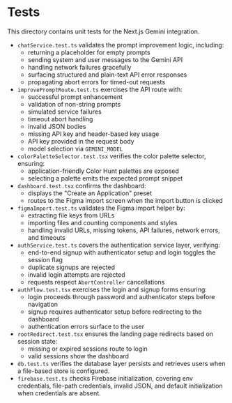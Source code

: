 # Tests

This directory contains unit tests for the Next.js Gemini integration.

- `chatService.test.ts` validates the prompt improvement logic, including:
  - returning a placeholder for empty prompts
  - sending system and user messages to the Gemini API
  - handling network failures gracefully
  - surfacing structured and plain-text API error responses
  - propagating abort errors for timed-out requests
- `improvePromptRoute.test.ts` exercises the API route with:
  - successful prompt enhancement
  - validation of non-string prompts
  - simulated service failures
  - timeout abort handling
  - invalid JSON bodies
  - missing API key and header-based key usage
  - API key provided in the request body
  - model selection via `GEMINI_MODEL`
- `colorPaletteSelector.test.tsx` verifies the color palette selector, ensuring:
  - application-friendly Color Hunt palettes are exposed
  - selecting a palette emits the expected prompt snippet
- `dashboard.test.tsx` confirms the dashboard:
  - displays the "Create an Application" preset
  - routes to the Figma import screen when the import button is clicked
- `figmaImport.test.ts` validates the Figma import helper by:
  - extracting file keys from URLs
  - importing files and counting components and styles
  - handling invalid URLs, missing tokens, API failures, network errors, and timeouts
- `authService.test.ts` covers the authentication service layer, verifying:
  - end-to-end signup with authenticator setup and login toggles the session flag
  - duplicate signups are rejected
  - invalid login attempts are rejected
  - requests respect `AbortController` cancellations
- `authFlow.test.tsx` exercises the login and signup forms ensuring:
  - login proceeds through password and authenticator steps before navigation
  - signup requires authenticator setup before redirecting to the dashboard
  - authentication errors surface to the user
- `rootRedirect.test.tsx` ensures the landing page redirects based on session state:
  - missing or expired sessions route to login
  - valid sessions show the dashboard
- `db.test.ts` verifies the database layer persists and retrieves users when a file-based store is configured.
- `firebase.test.ts` checks Firebase initialization, covering env credentials, file-path credentials, invalid JSON, and default initialization when credentials are absent.
